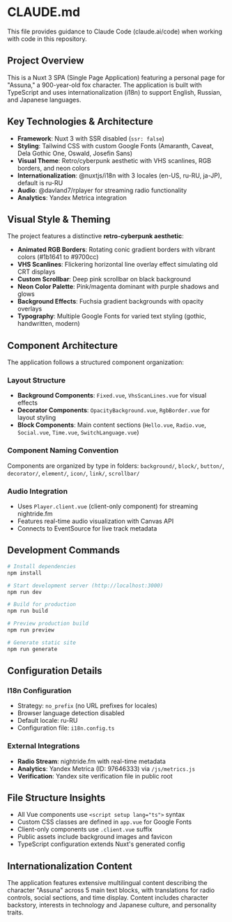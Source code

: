 # CLAUDE.md

This file provides guidance to Claude Code (claude.ai/code) when working with code in this repository.

## Project Overview

This is a Nuxt 3 SPA (Single Page Application) featuring a personal page for "Assuna," a 900-year-old fox character. The application is built with TypeScript and uses internationalization (i18n) to support English, Russian, and Japanese languages.

## Key Technologies & Architecture

- **Framework**: Nuxt 3 with SSR disabled (`ssr: false`)
- **Styling**: Tailwind CSS with custom Google Fonts (Amaranth, Caveat, Dela Gothic One, Oswald, Josefin Sans)
- **Visual Theme**: Retro/cyberpunk aesthetic with VHS scanlines, RGB borders, and neon colors
- **Internationalization**: @nuxtjs/i18n with 3 locales (en-US, ru-RU, ja-JP), default is ru-RU
- **Audio**: @davland7/rplayer for streaming radio functionality
- **Analytics**: Yandex Metrica integration

## Visual Style & Theming

The project features a distinctive **retro-cyberpunk aesthetic**:

- **Animated RGB Borders**: Rotating conic gradient borders with vibrant colors (#1b1641 to #9700cc)
- **VHS Scanlines**: Flickering horizontal line overlay effect simulating old CRT displays
- **Custom Scrollbar**: Deep pink scrollbar on black background
- **Neon Color Palette**: Pink/magenta dominant with purple shadows and glows
- **Background Effects**: Fuchsia gradient backgrounds with opacity overlays
- **Typography**: Multiple Google Fonts for varied text styling (gothic, handwritten, modern)

## Component Architecture

The application follows a structured component organization:

### Layout Structure
- **Background Components**: `Fixed.vue`, `VhsScanLines.vue` for visual effects
- **Decorator Components**: `OpacityBackground.vue`, `RgbBorder.vue` for layout styling
- **Block Components**: Main content sections (`Hello.vue`, `Radio.vue`, `Social.vue`, `Time.vue`, `SwitchLanguage.vue`)

### Component Naming Convention
Components are organized by type in folders: `background/`, `block/`, `button/`, `decorator/`, `element/`, `icon/`, `link/`, `scrollbar/`

### Audio Integration
- Uses `Player.client.vue` (client-only component) for streaming nightride.fm
- Features real-time audio visualization with Canvas API
- Connects to EventSource for live track metadata

## Development Commands

```bash
# Install dependencies
npm install

# Start development server (http://localhost:3000)
npm run dev

# Build for production
npm run build

# Preview production build
npm run preview

# Generate static site
npm run generate
```

## Configuration Details

### I18n Configuration
- Strategy: `no_prefix` (no URL prefixes for locales)
- Browser language detection disabled
- Default locale: ru-RU
- Configuration file: `i18n.config.ts`

### External Integrations
- **Radio Stream**: nightride.fm with real-time metadata
- **Analytics**: Yandex Metrica (ID: 97646333) via `/js/metrics.js`
- **Verification**: Yandex site verification file in public root

## File Structure Insights

- All Vue components use `<script setup lang="ts">` syntax
- Custom CSS classes are defined in `app.vue` for Google Fonts
- Client-only components use `.client.vue` suffix
- Public assets include background images and favicon
- TypeScript configuration extends Nuxt's generated config

## Internationalization Content

The application features extensive multilingual content describing the character "Assuna" across 5 main text blocks, with translations for radio controls, social sections, and time display. Content includes character backstory, interests in technology and Japanese culture, and personality traits.